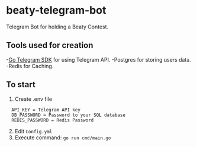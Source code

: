 # beaty-telegram-bot
Telegram Bot for holding a Beaty Contest.

## Tools used for creation
-[Go Telegram SDK](https://github.com/go-telegram-bot-api/telegram-bot-api) for using Telegram API.
-Postgres for storing users data. 
-Redis for Caching.

## To start
1. Create .env file
```
  API_KEY = Telegram API key 
  DB_PASSWORD = Password to your SQL database 
  REDIS_PASSWORD = Redis Password 
 ```
2. Edit ```Config.yml``` 
3. Execute command: ```go run cmd/main.go```
